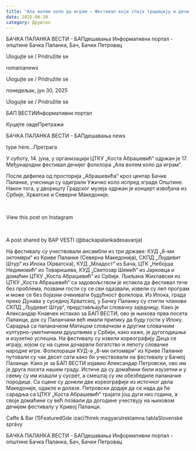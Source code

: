```yaml
---
title: "Ала волем коло да играм – Фестивал који спаја традицију и дечију радост"
date: 2025-06-30
category: Друштво
---
```


БАЧКА ПАЛАНКА ВЕСТИ - БАПдешавања Информативни портал - општине Бачка Паланка, Бач, Бачки Петровац

Ulogujte se / Pridružite se

romanianews

Ulogujte se / Pridružite se

понедељак, јун 30, 2025

Ulogujte se / Pridružite se

БАП ВЕСТИИнформативни портал

Куцајте овдеПретражи

БАЧКА ПАЛАНКА ВЕСТИ - БАПдешавања news

type here...Претрага

У суботу, 14. јуна, у организацији ЦТКУ „Коста Абрашевић“ одржан је 17. Међународни фестивал дечијег фолклора „Ала волем коло да играм“.

После дефилеа од просторија „Абрашевића“ кроз центар Бачке Паланке, учесници су одиграли Ужичко коло испред зграде Општине. Након тога, у дворишту Градског музеја одржан је концерт извођача из Србије, Хрватске и Северне Македоније.


 












View this post on Instagram






















 


A post shared by BAP VESTI (@backapalankadesavanja)





На фестивалу су учествовали ансамбли из три државе: КУД „8-ми октомври“ из Криве Паланке (Северна Македонија), СКПД „Људевит Штур“ из Илока (Хрватска), КУД „Младост“ из Бача, ЦТК „Небојша Недимовић“ из Товаришева, КУД „Светозар Шемић“ из Јарковца и домаћин ЦТКУ „Коста Абрашевић“ из Србије.
Љиљана Жихлавски из ЦТКУ „Коста Абрашевић“ са задовољством је истакла да фестивал тече без проблема, позвани гости су се сви одазвали, извели су леп програм и може се без бојазни очекивати будућност фолклора.
Из Илока, града преко Дунава у суседној Хрватској, у Бачку Паланку су стигли чланови СКПД „Људевит Штур“, представљајући словачку заједницу. Како је Александар Кнавчек истакао за БАП ВЕСТИ, ово је њихова прва посета Паланци, док су Паланчани већ имали прилику да буду гости у Илоку. Сарадња са паланачком Матицом словачком и другим словачким културно-уметничким друштвима у Србији, како каже, је дугогодишња и изузетно успешна. На фестивалу су извели кореографију Деца се играју, којом су на сцени дочарали богатство и лепоту словачке народне игре.
Фолклораши КУД-а „8-ми октомври“ из Криве Паланке путовали су чак десет сати како би учествовали на фестивалу у Бачкој Паланци. Како је за БАП ВЕСТИ изјавио Александар Петровски, ово им је друга посета нашем граду. Истиче да су домаћини били изузетни и у свему су им изашли у сусрет, а смештај су им обезбедиле паланачке породице.
Са сцене су донели две кореографије из источног дела Македоније, одакле и долазе. Петровски додаје да се нада да ће сарадња са ЦТКУ „Коста Абрашевић“ трајати још дуги низ година, а своје домаћине су већ позвали да догодине учествују на њиховом дечијем фестивалу у Кривој Паланци.

Caffe & Bar (1)FeaturedGde izaći?hírek magyarulreklamna tablaSlovenské správy

БАЧКА ПАЛАНКА ВЕСТИ - БАПдешавања Информативни портал - општине Бачка Паланка, Бач, Бачки Петровац
